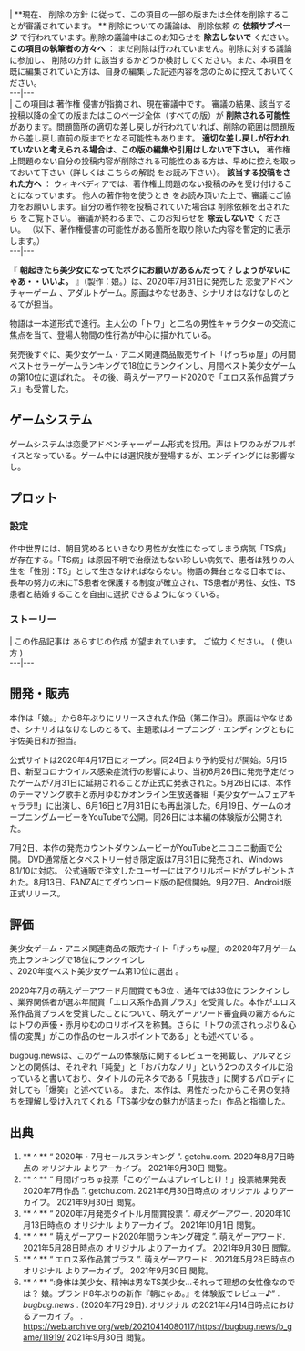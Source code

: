 |  **現在、 削除の方針  に従って、この項目の一部の版または全体を削除することが審議されています。 ** 削除についての議論は、  削除依頼  の
**依頼サブページ** で行われています。削除の議論中はこのお知らせを **除去しないで** ください。  **この項目の執筆者の方々へ** ：
まだ削除は行われていません。削除に対する議論に参加し、  削除の方針
に該当するかどうか検討してください。また、本項目を既に編集されていた方は、自身の編集した記述内容を念のために控えておいてください。  
---|---  
|  この項目は  著作権  侵害が指摘され、現在審議中です。  審議の結果、該当する投稿以降の全ての版またはこのページ全体（すべての版）が
**削除される可能性** があります。問題箇所の適切な差し戻しが行われていれば、削除の範囲は問題版から差し戻し直前の版までとなる可能性もあります。
**適切な差し戻しが行われていないと考えられる場合は、この版の編集や引用はしないで下さい。**
著作権上問題のない自分の投稿内容が削除される可能性のある方は、早めに控えを取っておいて下さい（詳しくは  こちらの解説  をお読み下さい）。
**該当する投稿をされた方へ** ： ウィキペディアでは、著作権上問題のない投稿のみを受け付けることになっています。  他人の著作物を使うとき
をお読み頂いた上で、審議にご協力をお願いします。自分の著作物を投稿されていた場合は  削除依頼を出されたら  をご覧下さい。
審議が終わるまで、このお知らせを **除去しないで** ください。  （以下、著作権侵害の可能性がある箇所を取り除いた内容を暫定的に表示します。）  
---|---  
  
『 **朝起きたら美少女になってたボクにお願いがあるんだって？しょうがないにゃあ・・いいよ。** 』（製作：娘。）は、2020年7月31日に発売した
恋愛アドベンチャーゲーム  、アダルトゲーム。原画はやなせあき、シナリオはなけなしのとるてが担当。

物語は一本道形式で進行。主人公の「トワ」と二名の男性キャラクターの交流に焦点を当て、登場人物間の性行為が中心に描かれている。

発売後すぐに、美少女ゲーム・アニメ関連商品販売サイト「げっちゅ屋」の月間ベストセラーゲームランキングで18位にランクインし、月間ベスト美少女ゲームの第10位に選ばれた。
その後、萌えゲーアワード2020で「エロス系作品賞プラス」も受賞した。

##  ゲームシステム  

ゲームシステムは恋愛アドベンチャーゲーム形式を採用。声はトワのみがフルボイスとなっている。ゲーム中には選択肢が登場するが、エンデイングには影響なし。

##  プロット  

###  設定  

作中世界には、朝目覚めるといきなり男性が女性になってしまう病気「TS病」が存在する。「TS病」は原因不明で治療法もない珍しい病気で、患者は残りの人生を「性別：TS」として生きなければならない。物語の舞台となる日本では、長年の努力の末にTS患者を保護する制度が確立され、TS患者が男性、女性、TS患者と結婚することを自由に選択できるようになっている。

###  ストーリー  

|  この作品記事は  あらすじの作成  が望まれています。  ご協力  ください。  (  使い方  )  
---|---  
  
##  開発・販売  

本作は「娘。」から8年ぶりにリリースされた作品（第二作目）。原画はやなせあき、シナリオはなけなしのとるて、主題歌はオープニング・エンディングともに宇佐美日和が担当。

公式サイトは2020年4月17日にオープン。同24日より予約受付が開始。5月15日、新型コロナウイルス感染症流行の影響により、当初6月26日に発売予定だったゲームが7月31日に延期されることが正式に発表された。5月26日には、本作のテーマソング歌手と赤月ゆむがオンライン生放送番組「美少女ゲームフェアキャララ!!」に出演し、6月16日と7月31日にも再出演した。6月19日、ゲームのオープニングムービーをYouTubeで公開。同26日には本編の体験版が公開された。

7月2日、本作の発売カウントダウンムービーがYouTubeとニコニコ動画で公開。 DVD通常版とタペストリー付き限定版は7月31日に発売され、Windows
8.1/10に対応。
公式通販で注文したユーザーにはアクリルボードがプレゼントされた。8月13日、FANZAにてダウンロード版の配信開始。9月27日、Android版正式リリース。

##  評価  

美少女ゲーム・アニメ関連商品の販売サイト「げっちゅ屋」の2020年7月ゲーム売上ランキングで18位にランクインし  
、2020年度ベスト美少女ゲーム第10位に選出    。

2020年7月の萌えゲーアワード月間賞でも3位    、通年では33位にランクインし  
、業界関係者が選ぶ年間賞「エロス系作品賞プラス」を受賞した。本作がエロス系作品賞プラスを受賞したことについて、萌えゲーアワード審査員の霧方るんたはトワの声優・赤月ゆむのロリボイスを称賛。さらに「トワの流されっぷり＆心情の変異」がこの作品のセールスポイントである」とも述べている
  。

bugbug.ne​​wsは、このゲームの体験版に関するレビューを掲載し、アルマとジンとの関係は、それぞれ「純愛」と「おバカなノリ」という2つのスタイルに沿っていると書いており、タイトルの元ネタである「見抜き」に関するパロディに対しても「爆笑」と述べている。
また、本作は、男性だったからこそ男の気持ちを理解し受け入れてくれる「TS美少女の魅力が詰まった」作品と指摘した。  

##  出典  

  1. ** ^  ** “  2020年・7月セールスランキング  ”. getchu.com. 2020年8月7日時点の  オリジナル  よりアーカイブ。  2021年9月30日  閲覧。 
  2. ** ^  ** “  月間げっちゅ投票「このゲームはプレイしとけ！」投票結果発表 2020年7月作品  ”. getchu.com. 2021年6月30日時点の  オリジナル  よりアーカイブ。  2021年9月30日  閲覧。 
  3. ** ^  ** “  2020年7月発売タイトル月間賞投票  ”. _萌えゲーアワー_ . 2020年10月13日時点の  オリジナル  よりアーカイブ。  2021年10月1日  閲覧。 
  4. ** ^  ** “  萌えゲーアワード2020年間ランキング確定  ”. 萌えゲーアワード. 2021年5月28日時点の  オリジナル  よりアーカイブ。  2021年9月30日  閲覧。 
  5. ** ^  ** “  エロス系作品賞プラス  ”.  萌えゲーアワード  . 2021年5月28日時点の  オリジナル  よりアーカイブ。  2021年9月30日  閲覧。 
  6. ** ^  ** “:身体は美少女、精神は男なTS美少女…それって理想の女性像なのでは？ 娘。ブランド8年ぶりの新作『朝にゃあ。』を体験版でレビュー♪”  . _bugbug.news_ . (2020年7月29日).  オリジナル  の2021年4月14日時点におけるアーカイブ。  .  https://web.archive.org/web/20210414080117/https://bugbug.news/b_game/11919/  2021年9月30日  閲覧。 

